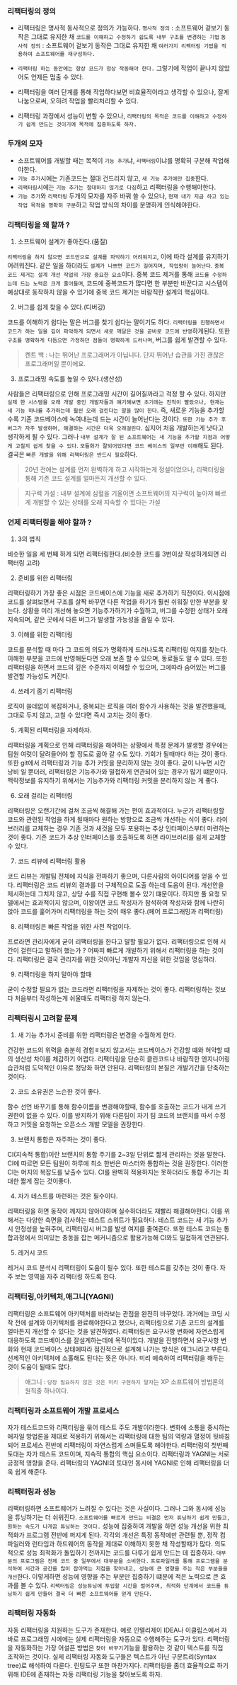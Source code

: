 ### 리팩터링의 정의

- 리팩터링은 명사적 동사적으로 정의가 가능하다.
`명사적 정의` : 소프트웨어 겉보기 동작은 그대로 유지한 채 `코드를 이해하고 수정하기 쉽도록 내부 구조를 변경하는 기법`
`동사적 정의` : 소프트웨어 겉보기 동작은 그대로 유지한 채 `여러가지 리팩터링 기법을 적용하여 소프트웨어를 재구성하다.`

- `리팩터링 하는 동안에는 항상 코드가 정상 작동해야 한다.` 그렇기에 작업이 끝나지 않았어도 언제든 멈출 수 있다.

- 리팩터링을 여러 단계를 통해 작업하다보면 비효율적이라고 생각할 수 있으나, 잘게 나눔으로써, 오히려 작업을 빨리처리할 수 있다.

- 리팩터링 과정에서 성능이 변할 수 있으나, `리팩터링의 목적은 코드를 이해하고 수정하기 쉽게 만드는 것이기에 목적에 집중하도록 하자.`

### 두개의 모자

- 소프트웨어를 개발할 때는 목적이 `기능 추가`냐, `리팩터링`이냐를 명확히 구분해 작업해야한다.
- `기능 추가`시에는 기존코드는 절대 건드리지 않고, `새 기능 추가에만 집중`한다.
- `리팩터링`시에는 `기능 추가는 절대하지 않기로 다짐`하고 리팩터링을 수행해야한다.
- `기능 추가`와 `리팩터링` 두개의 모자를 자주 바꿔 쓸 수 있으나, `현재 내가 지금 하고 있는 작업 목적을 명확히 구분`하고 작업 방식의 차이를 분명하게 인식해야한다.

### 리팩터링을 왜 할까 ?

1. 소프트웨어 설계가 좋아진다.(품질)

`리팩터링을 하지 않으면 코드만으로 설계를 파악하기 어려워지고`, 이에 따라 설계를 유지하기 어려워진다.
같은 일을 하더라도 `설계가 나쁘면 코드가 길어지며, 작업량이 늘어난다`.
`중복 코드 제거는 설계 개선 작업의 가장 중요한 요소`이다. 중복 코드 제거를 통해 `코드를 수정하는데 드는 노력은 크게 줄어들며`, 코드에 중복코드가 많다면 한 부분만 바꾼다고 시스템이 예상대로 동작하지 않을 수 있기에 중복 코드 제거는 바람직한 설계의 핵심이다.

2. 버그를 쉽게 찾을 수 있다.(디버깅)

코드를 이해하기 쉽다는 말은 버그를 찾기 쉽다는 말이기도 하다. `리팩터링을 진행하면서 코드가 하는 일을 깊이 파악하게 되면서 새로 깨달은 것을 곧바로 코드에 반영`하게된다. 또한 `구조를 명확하게 다듬으면 가정하던 점들이 명확하게 드러나며`, 버그를 쉽게 발견할 수 있다.

> 켄트 백 : 나는 뛰어난 프로그래머가 아닙니다. 단지 뛰어난 습관을 가진 괜찮은 프로그래머일 뿐이에요.

3. 프로그래밍 속도를 높일 수 있다.(생산성)

사람들은 리팩터링으로 인해 프로그래밍 시간이 길어질까라고 걱정 할 수 있다.
하지만 `실제 한 시스템을 오래 개발 중인 개발자들과 얘기해보면 초기에는 진척이 빨랐으나, 현재는 새 기능 하나를 추가하는데 훨씬 오래 걸린다는 말을 많이 한다`. 즉, 새로운 기능을 추가할 수록 기존 코드베이스에 녹여내는데 드는 시간이 늘어난다는 것이다.
`또한 기능 추가 후 버그가 자주 발생하며, 해결하는 시간은 더욱 오래걸린다`.
심지어 처음 개발하는게 낫다고 생각하게 될 수 있다.
그러나 `내부 설계가 잘 된 소프트웨어는 새 기능을 추가할 지점과 어떻게 고칠지 쉽게 찾을 수 있다`.
`모듈화가 잘되어있다면 코드 베이스의 일부만 이해`해도 된다.
결국은 `빠른 개발을 위해 리팩터링은 반드시 필요`하다.

> 20년 전에는 설계를 먼저 완벽하게 하고 시작하는게 정설이었으나, 리팩터링을 통해 기존 코드 설계를 얼마든지 개선할 수 있다.

> 지구력 가설 : 내부 설계에 심혈을 기울이면 소프트웨어의 지구력이 높아져 빠르게 개발할 수 있는 상태를 오래 지속할 수 있다는 가설

### 언제 리팩터링을 해야 할까 ?

1. 3의 법칙

비슷한 일을 세 번째 하게 되면 리팩터링한다.(비슷한 코드를 3번이상 작성하게되면 리팩터링 고려)

2. 준비를 위한 리팩터링

리팩터링하기 가장 좋은 시점은 코드베이스에 기능을 새로 추가하기 직전이다. 이시점에 코드를 살펴보면서 구조를 살짝 바꾸면 다른 작업을 하기가 훨씬 쉬워질 만한 부분을 찾는다.
상황을 미리 개선해 놓으면 기능추가하기가 수월하고, 버그를 수정한 상태가 오래 지속되며, 같은 곳에서 다른 버그가 발생할 가능성을 줄일 수 있다.

3. 이해를 위한 리팩터링

코드를 분석할 때 마다 그 코드의 의도가 명확하게 드러나도록 리팩터링 여지를 찾는다.
이해한 부분을 코드에 반영해둔다면 오래 보존 할 수 있으며, 동료들도 알 수 있다.
또한 리팩터링을 하면서 코드의 깊은 수준까지 이해할 수 있으며, 그에따라 숨어있는 버그를 발견할 가능성도 커진다.

4. 쓰레기 줍기 리팩터링

로직이 쓸데없이 복잡하거나, 중복되는 로직을 여러 함수가 사용하는 것을 발견했을때, 그대로 두지 않고, 고칠 수 있다면 즉시 고치는 것이 좋다.

5. 계획된 리팩터링을 자제하자.

리팩터링을 계획으로 인해 리팩터링을 해야하는 상황에서 특정 문제가 발생할 경우에는 팀원 여럿이 달려들어야 할 정도로 곪아 갈 수도 있다. 
기회가 될때마다 하는 것이 좋다.
또한 git에서 리팩터링과 기능 추가 커밋을 분리하지 않는 것이 좋다.
굳이 나누면 시간낭비 일 뿐더러, 리팩터링은 기능추가와 밀접하게 연관되어 있는 경우가 많기 떄문이다.
맥락정보를 유지하기 위해서는 기능추가와 리팩터링 커밋을 분리하지 않는 게 좋다.

6. 오래 걸리는 리팩터링

리팩터링은 오랜기간에 걸쳐 조금씩 해결해 가는 편이 효과적이다. 누군가 리팩터링할 코드와 관련된 작업을 하게 될때마다 원하는 방향으로 조금씩 개선하는 식이 좋다.
라이브러리를 교체하는 경우 기존 것과 새것을 모두 포용하는 추상 인터페이스부터 마련하는 것이 좋다. 기존 코드가 추상 인터페이스를 호출하도록 하면 라이브러리를 쉽게 교체할 수 있다.

7. 코드 리뷰에 리팩터링 활용

코드 리뷰는 개발팀 전체에 지식을 전파하기 좋으며, 다른사람의 아이디어를 얻을 수 있다.
리팩터링은 코드 리뷰의 결과를 더 구체적으로 도출 하는데 도움이 된다. 개선안을 제시하는데 그치지 않고, 상당 수를 직접 구현해 볼수 있기 떄문이다.
하지만 풀 요청 모델에서는 효과적이지 않으며, 이왕이면 코드 작성자가 참석하여 작성자와 함께 나란히 앉아 코드를 훑어가며 리팩터링을 하는 것이 매우 좋다.(페어 프로그래밍과 리팩터링)

8. 리팩터링은 빠른 작업을 위한 사전 작업이다.

프로라면 관리자에게 굳이 리팩터링을 한다고 말할 필요가 없다. 리팩터링으로 인해 시간이 걸린다고 말하려 했는가 ? 어짜피 빠르게 개발하기 위해서 리팩터링을 하는 것이다. 리팩터링은 결국 관리자를 위한 것이아닌 개발자 자신을 위한 것임을 명심하라.

9. 리팩터링을 하지 말아야 할때

굳이 수정할 필요가 없는 코드라면 리팩터링을 자제하는 것이 좋다.
리팩터링하는 것보다 처음부터 작성하는게 쉬울때도 리팩터링 하지 않는다.

### 리팩터링시 고려할 문제

1. 새 기능 추가시 준비를 위한 리팩터링은 변경을 수월하게 한다.

건강한 코드의 위력을 충분히 경험ㅎ보지 않고서는 코드베이스가 건강할 떄와 허약할 떄의 생산성 차이를 체감하기 어렵다.
리팩터링을 단순히 클린코드나 바람직한 엔지니어링 습관처럼 도덕적인 이유로 정당화 하면 안된다.
리팩터링의 본질은 개발기간을 단축하는 것이다.

2. 코드 소유권은 느슨한 것이 좋다.

함수 선언 바꾸기를 통해 함수이름을 변경해야할때, 함수를 호출하는 코드가 내게 쓰기권한이 없을 수 있다.
이를 방지하기 위해 다른팀이 자기 팀 코드의 브랜치를 따서 수정하고 커밋을 요청하는 오픈소스 개발 모델을 권장한다.

3. 브랜치 통합은 자주하는 것이 좋다.

CI(지속적 통합)이란 브랜치의 통합 주기를 2~3일 단위로 짧게 관리하는 것을 말한다. CI에 따르면 모든 팀원이 하루에 최소 한번은 마스터와 통합하는 것을 권장한다. 이러한 CI는 머지의 복잡도를 낮출수 있다.
CI를 완벽히 적용하지는 못하더라도 통합 주기는 최대한 짧게 잡는 것이좋다.

4. 자가 테스트를 마련하는 것은 필수이다.

리팩터링을 하면 동작이 깨지지 않아야하며 실수하더라도 재빨리 해결해야한다. 이를 위해서는 다양한 측면을 검사하는 테스트 스위트가 필요하다.
테스트 코드는 새 기능 추가시 안정성을 높혀주며, 리팩터링시 버그를 발생 여지를 줄여준다.
또한 테스트 코드는 통합과정에서 의미있는 충동을 잡는 메커니즘으로 활용가능해 CI와도 밀접하게 연관된다.

5. 레거시 코드

레거시 코드 분석시 리팩터링이 도움이 될수 있다.
또한 테스트를 갖추는 것이 좋다.
자주 보는 영역을 자주 리팩터링 하도록 한다.

### 리팩터링,아키텍처,애그니(YAGNI)

리팩터링은 소프트웨어 아키텍처를 바라보는 관점을 완전히 바꾸었다.
과거에는 코딩 시작 전에 설계와 아키텍처를 완료해야한다고 했으나, 리팩터링으로 기존 코드의 설계를 얼마든지 개선할 수 있다는 것을 발견하였다. 리팩터링은 요구사항 변화에 자연스럽게 대응하도록 코드베이스를 잘설계하는데에 목적이있다.
개발을 진행하면서 요구사항 변화와 현재 코드베이스 상태에따라 점진적으로 설계해 나가는 방식은 애그니라고 부른다.
선제적인 아키텍처에 소홀해도 된다는 뜻은 아니다. 미리 예측하여 리팩터링을 해두는 것이 도움이 될때도 많다.

> 애그니 : `당장 필요하지 않은 것은 미리 구현하지 말자`는 XP 소프트웨어 방법론의 원칙중 하나이다.

### 리팩터링과 소프트웨어 개발 프로세스

자가 테스트코드와 리팩터링을 묶어 테스트 주도 개발이라한다.
변화에 소통을 중시하는 애자일 방법론을 제대로 적용하기 위해서는 리팩터링에 대한 팀의 역량과 열정이 뒷바침되어 프로세스 전반에 리팩터링이 자연스럽게 스며들도록 해야한다.
리팩터링의 첫번째 토대는 자가 테스트 코드이며, 지속적 통합의 핵심 요소이다.
리팩터링과 YAGNI는 서로 긍정적 영향을 준다.
리팩터링의 YAGNI의 토대인 동시에 YAGNI로 인해 리팩터링을 더욱 쉽게 해준다.

### 리팩터링과 성능

리팩터링하면 소프트웨어가 느려질 수 있다는 것은 사실이다. 그러나 그와 동시에 성능을 튜닝하기는 더 쉬워진다.
`소프트웨어를 빠르게 만드는 비결은 먼저 튜닝하기 쉽게 만들고, 원하는 속도가 나게끔 튜닝하는 것이다.`
성능에 집중하여 개발을 하면 성능 개선을 위한 최적화가 프로그램 전반에 퍼지게 된다.
각각의 개선은 특정 동작에만 관련될 뿐, 정작 컴파일러와 런타임과 하드웨어의 동작을 제대로 이해하지 못한 채 작성할때가 많다.
의도적으로 성능 최적화가 돌입하기 전까지는 코드를 다루기 쉽게 만드는 데 집중하자.
`대부분의 프로그램은 전체 코드 중 일부에서 대부분을 소비한다.`
`프로파일러를 통해 프로그램을 분석하여 시간과 공간을 많이 잡아먹는 지점을 찾아내고, 성능에 큰 영향을 주는 작은 부분을을 개선`한다. 이렇게하면 성능에 영향을 주는 부분만 집중하기 떄문에 적은 노력으로 큰 효과를 볼 수 있다.
`리팩터링은 성능튜닝에 투입할 시간을 벌어주며, 최적화 단계에서 코드를 튜닝하기 쉽게 만들어 결국 더 빠른 소프트웨어를 얻게 만든다.`

### 리팩터링 자동화

자동 리팩터링을 지원하는 도구가 존재한다. 예로 인텔리제이 IDEA나 이클립스에서 자바로 프로그래밍 시에에는 실제 리팩터링을 자동으로 수행해주는 도구가 있다.
리팩터링을 자동화하는 가장 어설픈 방법은 `찾아 바꾸기`기능을 활용하는 것 같이 텍스트를 직접 조작하는 것이다.
실제 리팩터링 자동화 도구들은 텍스트가 아닌 구문트리(Syntax tree)로 해석하여 다룬다. 린팅도구 또한 마찬가지다.
리팩터링을 좀더 효율적으로 하기위해 IDE에 존재하는 자동 리팩터링 기능을 찾아보도록 하자.

